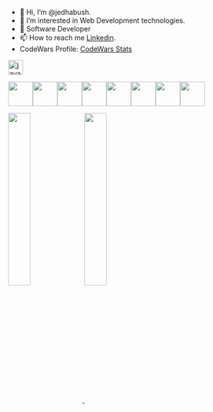 - 👋 Hi, I’m @jedhabush.
- 👀 I’m interested in Web Development technologies.
- 🌱 Software Developer 
- 📫 How to reach me [Linkedin](https://www.linkedin.com/in/jed-habush-6a877524/).
- CodeWars Profile: [CodeWars Stats](https://www.codewars.com/users/jedhabush/stats)



<a target="_blank" rel="noopener noreferrer nofollow" href="https://www.codewars.com/users/jedhabush/badges/large"><img height="30" alt="javascript" src="https://www.codewars.com/users/jedhabush/badges/large" style="max-width: 100%;"></a>


<!-- css code for langs icons-->

<img height=50 src="https://cdn.jsdelivr.net/gh/devicons/devicon/icons/react/react-original.svg"/><img height=50 src="https://cdn.jsdelivr.net/gh/devicons/devicon/icons/javascript/javascript-original.svg"/><img height=50 
src="https://cdn.jsdelivr.net/gh/devicons/devicon/icons/html5/html5-original.svg" /><img height=50 
src="https://cdn.jsdelivr.net/gh/devicons/devicon/icons/css3/css3-original.svg" /><img height=50 
src="https://cdn.jsdelivr.net/gh/devicons/devicon/icons/java/java-original.svg" /><img height=50 
src="https://cdn.jsdelivr.net/gh/devicons/devicon/icons/git/git-plain.svg"/><img height=50 
src="https://cdn.jsdelivr.net/gh/devicons/devicon/icons/github/github-original.svg"/><img height=50 src="https://cdn.jsdelivr.net/gh/devicons/devicon/icons/canva/canva-original.svg"/>

  


<!-- css code taken from https://github.com/anuraghazra -->
<!-- css code for cards stats and top langugaes-->

<a href="https://github.com/jedhabush/github-readme-stats#gh-light-mode-only"> <!--card stats for allc commits -->
  <img align="center" width=30% src="https://github-readme-stats.vercel.app/api?username=jedhabush&show_icons=true&hide_border=true&include_all_commits=true&theme=default#gh-light-mode-only" />
</a>
<a href="https://github.com/jedhabush/github-readme-stats">  <!--top langs -->
  <img align="center" width=30% src="https://github-readme-stats.vercel.app/api/top-langs/?username=jedhabush&hide_border=true&layout=compact" />
</a>




<!---
jedhabush/jedhabush is a ✨ special ✨ repository because its `README.md` (this file) appears on your GitHub profile.
You can click the Preview link to take a look at your changes.
--->
